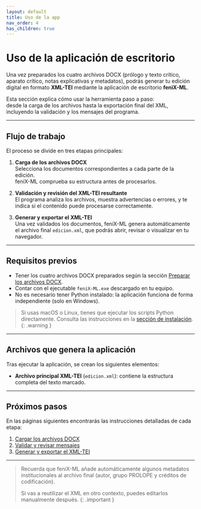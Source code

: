 ```yaml
---
layout: default
title: Uso de la app
nav_order: 4
has_children: true
---
```


# Uso de la aplicación de escritorio

Una vez preparados los cuatro archivos DOCX (prólogo y texto crítico, aparato crítico, notas explicativas y metadatos), podrás generar tu edición digital en formato **XML-TEI** mediante la aplicación de escritorio **feniX-ML**.

Esta sección explica cómo usar la herramienta paso a paso:  
desde la carga de los archivos hasta la exportación final del XML, incluyendo la validación y los mensajes del programa.

---

## Flujo de trabajo

El proceso se divide en tres etapas principales:

1. **Carga de los archivos DOCX**  
   Selecciona los documentos correspondientes a cada parte de la edición.  
   feniX-ML comprueba su estructura antes de procesarlos.

2. **Validación y revisión del XML-TEI resultante**  
   El programa analiza los archivos, muestra advertencias o errores, y te indica si el contenido puede procesarse correctamente.

3. **Generar y exportar el XML-TEI**  
   Una vez validados los documentos, feniX-ML genera automáticamente el archivo final `edicion.xml`, que podrás abrir, revisar o visualizar en tu navegador.

---

## Requisitos previos

- Tener los cuatro archivos DOCX preparados según la sección [Preparar los archivos DOCX](./preparar-docx).  
- Contar con el ejecutable `feniX-ML.exe` descargado en tu equipo.  
- No es necesario tener Python instalado: la aplicación funciona de forma independiente (solo en Windows).

> Si usas macOS o Linux, tienes que ejecutar los scripts Python directamente. Consulta las instrucciones en la [sección de instalación](./instalacion).
{: .warning }

---

## Archivos que genera la aplicación

Tras ejecutar la aplicación, se crean los siguientes elementos:

- **Archivo principal XML-TEI** (`edicion.xml`): contiene la estructura completa del texto marcado.  

---

## Próximos pasos

En las páginas siguientes encontrarás las instrucciones detalladas de cada etapa:

1. [Cargar los archivos DOCX](./cargar-archivos)  
2. [Validar y revisar mensajes](./validar-y-revisar)  
3. [Generar y exportar el XML-TEI](./generar-y-exportar)

---

> Recuerda que feniX-ML añade automáticamente algunos metadatos institucionales al archivo final (autor, grupo PROLOPE y créditos de codificación).  
> 
> Si vas a reutilizar el XML en otro contexto, puedes editarlos manualmente después.
{: .important }
